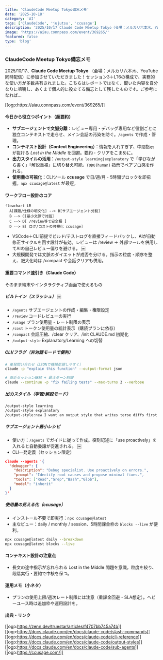 ```yaml
---
title: 'ClaudeCode Meetup Tokyo備忘メモ'
date: '2025-10-18'
category: 'AI'
tags: ['ClaudeCode', 'jujutsu', 'ccusage']
description: '2025/10/17 Claude Code Meetup Tokyo（会場：メルカリ六本木、YouTube同時配信）。セッション3＋LT6の構成で、実務的な使い方が多数共有されました。'
image: 'https://aiau.connpass.com/event/369265/'
featured: false
type: 'blog'
---
```


### ClaudeCode Meetup Tokyo備忘メモ

2025/10/17、**Claude Code Meetup Tokyo** （会場：メルカリ六本木、YouTube同時配信）に参加させていただきました！セッション3＋LT6の構成で、実務的な使い方が多数共有されました。こちらはレポートではなく、聞いた内容を自分なりに咀嚼し、あくまで個人的に役立てる備忘として残したものです。ご参考になれば...

[[ogp:https://aiau.connpass.com/event/369265/]]

#### 今日から役立つポイント（超要約）

- **サブエージェントで文脈分離**：レビュー専用・デバッグ専用など役割ごとに独立コンテキストで走らせ、メイン会話の汚染を防ぐ。`/agents` で作成・管理。
- **コンテキスト設計（Context Engineering）**：情報を入れすぎず、中間指示が抜ける _Lost in the Middle_ を回避。要約・クリアをこまめに。
- **出力スタイルの活用**：`/output-style learning|explanatory` で「学びながら書く」「解説重視」に切り替え可能。`TODO(human)` 指示でペアプロ感を作れる。
- **使用量の可視化**：CLIツール **ccusage** で日/週/月・5時間ブロックを即把握。`npx ccusage@latest` が最短。

#### ワークフロー設計のコア

```mermaid
flowchart LR
  A[課題/仕様の明文化] --> B[サブエージェント分割]
  B --> C[最小文脈で対話]
  C --> D[ /review等で安全柵 ]
  D --> E[ ログ/コストの可視化 ccusage]
```

- VSCode＋CLI前提でビルド/テストログを直接フィードバックし、AIが自動修正サイクルを回す設計が有効。レビューは /review ＋ 外部ツールを併用してAIの自己レビュー偏りを避ける。 ￼
- 大規模開発では文脈のダイエットが成否を分ける。指示の粒度・順序を整え、肥大化時は /compact や会話クリアも併用。

#### 重要コマンド速引き（Claude Code）

そのまま端末やインタラクティブ画面で使えるもの

##### ビルトイン（スラッシュ） ￼

- `/agents` サブエージェントの作成・編集・権限設定
- `/review` コードレビューの実行
- `/usage` プラン使用量・レート制限の表示
- `/cost` トークン使用量の統計表示（購読プランに依存）
- `/compact` 会話圧縮、/clear クリア、/init CLAUDE.md 初期化
- `/output-style` Explanatory/Learning への切替

##### CLI/フラグ（非対話モードで便利）

```bash
# 単発問い合わせ（JSONで機械処理しやすく）
claude -p "explain this function" --output-format json

# 直近セッション継続 + 最大ターン制限
claude --continue -p "fix failing tests" --max-turns 3 --verbose
```

##### 出力スタイル（学習/解説モード）

```bash
/output-style learning
/output-style explanatory
/output-style:new I want an output style that writes terse diffs first
```

##### サブエージェント最小レシピ

- 使い方：`/agents` でガイドに従って作成。役割記述に「use proactively」を入れると自動委譲が促進される。 ￼
- CLI一発定義（セッション限定）

```json
claude --agents '{
  "debugger": {
    "description": "Debug specialist. Use proactively on errors.",
    "prompt": "Identify root causes and propose minimal fixes.",
    "tools": ["Read","Grep","Bash","Glob"],
    "model": "inherit"
  }
}'
```

##### 使用量の見える化（ccusage）

- インストール不要で即実行：`npx ccusage@latest`
- 主なビュー：daily / monthly / session、5時間課金枠の `blocks --live` が便利。

```bash
npx ccusage@latest daily --breakdown
npx ccusage@latest blocks --live
```

#### コンテキスト設計の注意点

- 長文の途中指示が忘れられる Lost in the Middle 問題を意識。粒度を絞り、段階実行・要約で中核を保つ。

#### 運用メモ（小ネタ）

- プランの使用上限/週次レート制限には注意（重課金回避・SLA想定）。ヘビーユース時は追加枠や運用設計を。

#### 出典・リンク

[[ogp:https://zenn.dev/truestar/articles/f4707bb745a74b]]
[[ogp:https://docs.claude.com/en/docs/claude-code/slash-commands]]
[[ogp:https://docs.claude.com/en/docs/claude-code/cli-reference]]
[[ogp:https://docs.claude.com/en/docs/claude-code/output-styles]]
[[ogp:https://docs.claude.com/en/docs/claude-code/sub-agents]]
[[ogp:https://ccusage.com/]]
